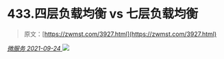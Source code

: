 <!--yml
category: 未分类
date: 0001-01-01 00:00:00
--->

# 433.四层负载均衡 vs 七层负载均衡

> 原文：[https://zwmst.com/3927.html](https://zwmst.com/3927.html)

   [ *微服务* ](https://zwmst.com/%e5%be%ae%e6%9c%8d%e5%8a%a1)*[ <time datetime="2021-09-24T15:40:39+08:00"> 2021-09-24 </time> ](https://zwmst.com/3927.html)  ![](img/fabca521fe0d2b12703d46d19d348fbe.png)*